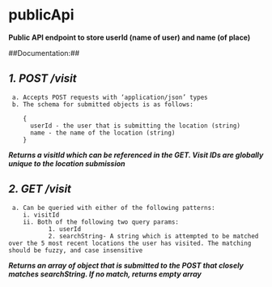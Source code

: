 # publicApi

**Public API endpoint to store userId (name of user) and name (of place)**

##Documentation:##

 ## ***1. POST /visit***
     a. Accepts POST requests with ‘application/json’ types
     b. The schema for submitted objects is as follows: 
     
        {
          userId - the user that is submitting the location (string)
          name - the name of the location (string)  
        }
    
  ***Returns a visitId which can be referenced in the GET. Visit IDs are globally unique to the location submission***
  
 ## ***2. GET /visit***
     a. Can be queried with either of the following patterns:
        i. visitId 
        ii. Both of the following two query params: 
               1. userId
               2. searchString- A string which is attempted to be matched over the 5 most recent locations the user has visited. The matching should be fuzzy, and case insensitive
   
   ***Returns an array of object that is submitted to the POST that closely matches searchString. If no match, returns empty array***

